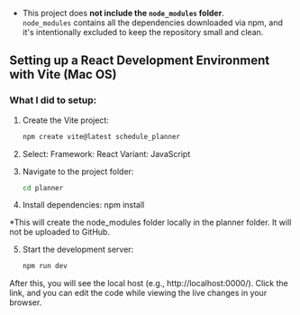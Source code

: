 * This project does **not include the `node_modules` folder**.  
  `node_modules` contains all the dependencies downloaded via npm, and it's intentionally excluded to keep the repository small and clean.

## Setting up a React Development Environment with Vite (Mac OS)

### What I did to setup:  

1. Create the Vite project:
   ```bash
   npm create vite@latest schedule_planner
   
2. Select:
  Framework: React
  Variant: JavaScript

3. Navigate to the project folder:
   ```bash
   cd planner
   
4. Install dependencies:
  npm install

  *This will create the node_modules folder locally in the planner folder. It will not be          uploaded to GitHub.

5. Start the development server:
   ```bash
   npm run dev

After this, you will see the local host (e.g., http://localhost:0000/).
Click the link, and you can edit the code while viewing the live changes in your browser.
